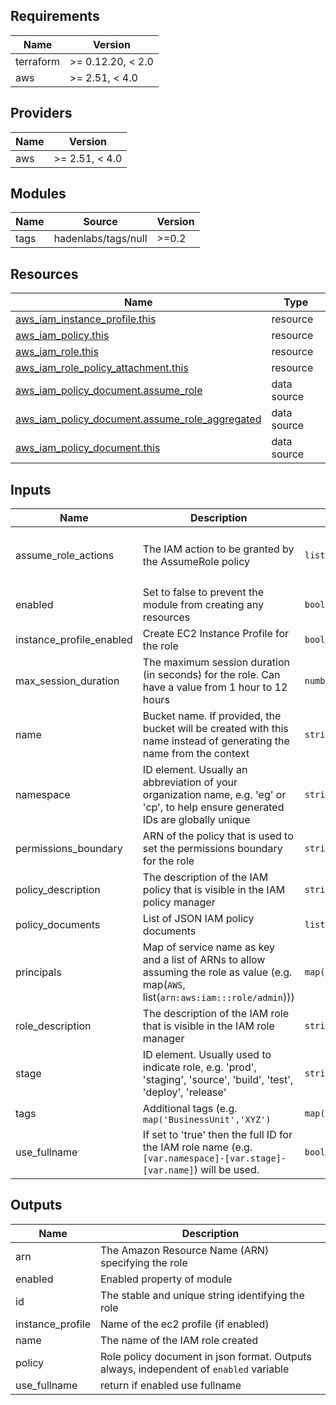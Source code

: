 <!-- markdown-link-check-disable -->
<!-- BEGIN_TF_DOCS -->
## Requirements

| Name | Version |
|------|---------|
| terraform | >= 0.12.20, < 2.0 |
| aws | >= 2.51, < 4.0 |

## Providers

| Name | Version |
|------|---------|
| aws | >= 2.51, < 4.0 |

## Modules

| Name | Source | Version |
|------|--------|---------|
| tags | hadenlabs/tags/null | >=0.2 |

## Resources

| Name | Type |
|------|------|
| [aws_iam_instance_profile.this](https://registry.terraform.io/providers/hashicorp/aws/latest/docs/resources/iam_instance_profile) | resource |
| [aws_iam_policy.this](https://registry.terraform.io/providers/hashicorp/aws/latest/docs/resources/iam_policy) | resource |
| [aws_iam_role.this](https://registry.terraform.io/providers/hashicorp/aws/latest/docs/resources/iam_role) | resource |
| [aws_iam_role_policy_attachment.this](https://registry.terraform.io/providers/hashicorp/aws/latest/docs/resources/iam_role_policy_attachment) | resource |
| [aws_iam_policy_document.assume_role](https://registry.terraform.io/providers/hashicorp/aws/latest/docs/data-sources/iam_policy_document) | data source |
| [aws_iam_policy_document.assume_role_aggregated](https://registry.terraform.io/providers/hashicorp/aws/latest/docs/data-sources/iam_policy_document) | data source |
| [aws_iam_policy_document.this](https://registry.terraform.io/providers/hashicorp/aws/latest/docs/data-sources/iam_policy_document) | data source |

## Inputs

| Name | Description | Type | Default | Required |
|------|-------------|------|---------|:--------:|
| assume\_role\_actions | The IAM action to be granted by the AssumeRole policy | `list(string)` | <pre>[<br>  "sts:AssumeRole",<br>  "sts:TagSession"<br>]</pre> | no |
| enabled | Set to false to prevent the module from creating any resources | `bool` | `true` | no |
| instance\_profile\_enabled | Create EC2 Instance Profile for the role | `bool` | `false` | no |
| max\_session\_duration | The maximum session duration (in seconds) for the role. Can have a value from 1 hour to 12 hours | `number` | `3600` | no |
| name | Bucket name. If provided, the bucket will be created with this name instead of generating the name from the context | `string` | n/a | yes |
| namespace | ID element. Usually an abbreviation of your organization name, e.g. 'eg' or 'cp', to help ensure generated IDs are globally unique | `string` | `null` | no |
| permissions\_boundary | ARN of the policy that is used to set the permissions boundary for the role | `string` | `""` | no |
| policy\_description | The description of the IAM policy that is visible in the IAM policy manager | `string` | `""` | no |
| policy\_documents | List of JSON IAM policy documents | `list(string)` | `[]` | no |
| principals | Map of service name as key and a list of ARNs to allow assuming the role as value (e.g. map(`AWS`, list(`arn:aws:iam:::role/admin`))) | `map(list(string))` | n/a | yes |
| role\_description | The description of the IAM role that is visible in the IAM role manager | `string` | n/a | yes |
| stage | ID element. Usually used to indicate role, e.g. 'prod', 'staging', 'source', 'build', 'test', 'deploy', 'release' | `string` | `null` | no |
| tags | Additional tags (e.g. `map('BusinessUnit','XYZ')` | `map(string)` | `{}` | no |
| use\_fullname | If set to 'true' then the full ID for the IAM role name (e.g. `[var.namespace]-[var.stage]-[var.name]`) will be used. | `bool` | `false` | no |

## Outputs

| Name | Description |
|------|-------------|
| arn | The Amazon Resource Name (ARN) specifying the role |
| enabled | Enabled property of module |
| id | The stable and unique string identifying the role |
| instance\_profile | Name of the ec2 profile (if enabled) |
| name | The name of the IAM role created |
| policy | Role policy document in json format. Outputs always, independent of `enabled` variable |
| use\_fullname | return if enabled use fullname |
<!-- END_TF_DOCS -->
<!-- markdown-link-check-enable -->